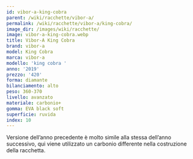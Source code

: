 ```yaml
---
id: vibor-a-king-cobra
parent: /wiki/racchette/vibor-a/
permalink: /wiki/racchette/vibor-a/king-cobra/
image_dir: /images/wiki/racchette/
image: vibor-a-king-cobra.webp
title: Vibor-A King Cobra
brand: vibor-a
model: King Cobra
marca: vibor-a
modello: 'king cobra '
anno: '2019'
prezzo: '420'
forma: diamante
bilanciamento: alto
peso: 360-370
livello: avanzato
materiale: carbonio+
gomma: EVA black soft
superficie: ruvida
index: 10
---
```

Versione dell’anno precedente è molto simile alla stessa dell’anno successivo, qui viene utilizzato un carbonio differente nella costruzione della racchetta.